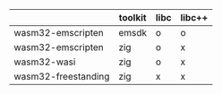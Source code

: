 |                     | toolkit | libc | libc++ |
| ------------------- | ------- | ---- | ------ |
| wasm32-emscripten   | emsdk   | o    | o      |
| wasm32-emscripten   | zig     | o    | x      |
| wasm32-wasi         | zig     | o    | x      |
| wasm32-freestanding | zig     | x    | x      |

